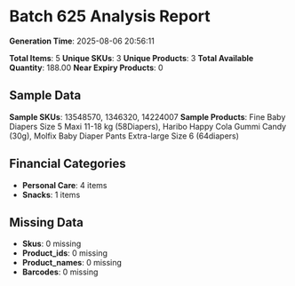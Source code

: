 # Batch 625 Analysis Report

**Generation Time**: 2025-08-06 20:56:11

**Total Items**: 5
**Unique SKUs**: 3
**Unique Products**: 3
**Total Available Quantity**: 188.00
**Near Expiry Products**: 0

## Sample Data
**Sample SKUs**: 13548570, 1346320, 14224007
**Sample Products**: Fine Baby Diapers Size 5 Maxi 11-18 kg (58Diapers), Haribo Happy Cola Gummi Candy (30g), Molfix Baby Diaper Pants Extra-large Size 6 (64diapers)

## Financial Categories
- **Personal Care**: 4 items
- **Snacks**: 1 items

## Missing Data
- **Skus**: 0 missing
- **Product_ids**: 0 missing
- **Product_names**: 0 missing
- **Barcodes**: 0 missing
